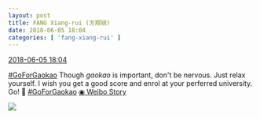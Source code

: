 ```yaml
---
layout: post
title: FANG Xiang-rui (方翔锐)
date: 2018-06-05 18:04
categories: [ 'fang-xiang-rui' ]
---
```


<div class="weibo-info">
  <a href="https://weibo.com/6117583008/GjYBCmDht">2018-06-05 18:04</a>
</div>

[#GoForGaokao](http://s.weibo.com/weibo/%23%E9%AB%98%E8%80%83%E5%8A%A0%E6%B2%B9%23) Though *gaokao* is important, don't be nervous. Just relax yourself. I wish you get a good score and enrol at your perferred university. Go! 💪 [#GoForGaokao](http://s.weibo.com/weibo/%23%E9%AB%98%E8%80%83%E5%8A%A0%E6%B2%B9%23) [◉ Weibo Story](https://m.weibo.cn/c/story/player?oid=1042151:23135424247612041066816_6)

<!-- more -->

<a href="//wx4.sinaimg.cn/large/006G0KNGly8fs0gm6seqwj30f00qowgu.jpg">
  <img class="weibo-pic-preview" src="//wx4.sinaimg.cn/large/006G0KNGly8fs0gm6seqwj30f00qowgu.jpg" />
</a>
